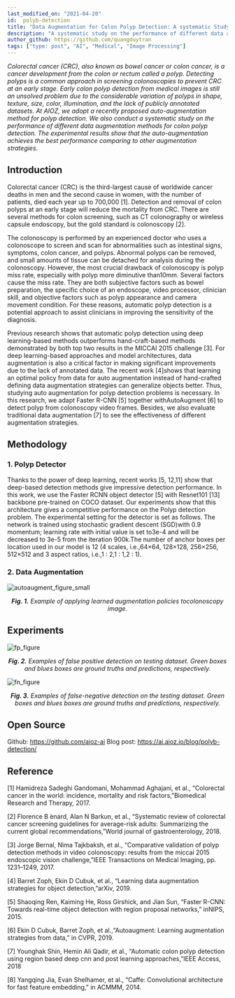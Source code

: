 ```yaml
---
last_modified_on: "2021-04-20"
id:  polyb-detection
title: "Data Augmentation for Colon Polyp Detection: A systematic Study"
description: "A systematic study on the performance of different data augmentation methods for colon polyp detection."
author_github: https://github.com/quangduytran
tags: ["type: post", "AI", "Medical", "Image Processing"]
---
```


*Colorectal cancer (CRC), also known as bowel cancer or colon cancer, is a cancer development from the colon or rectum called a polyp. Detecting polyps is a common approach in screening colonoscopies to prevent CRC at an early stage. Early colon polyp detection from medical images is still an unsolved problem due to the considerable variation of polyps in shape, texture, size, color, illumination, and the lack of publicly annotated datasets. At AIOZ, we adopt a recently proposed auto-augmentation method for polyp detection. We also conduct a systematic study on the performance of different data augmentation methods for colon polyp detection. The experimental results show that the auto-augmentation achieves the best performance comparing to other augmentation strategies.*

## Introduction
Colorectal cancer (CRC) is the third-largest cause of worldwide cancer deaths in men and the second cause in women, with the number of patients, died each year up to 700,000 [1]. Detection and removal of colon polyps at an early stage will reduce the mortality from CRC. There are several methods for colon screening, such as CT colonography or wireless capsule endoscopy, but the gold standard is colonoscopy [2].

The colonoscopy is performed by an experienced doctor who uses a colonoscope to screen and scan for abnormalities such as intestinal signs, symptoms, colon cancer, and polyps. Abnormal polyps can be removed, and small amounts of tissue can be detached for analysis during the colonoscopy. However, the most crucial drawback of colonoscopy is polyp miss rate, especially with polyp more diminutive than10mm. Several factors cause the miss rate. They are both subjective factors such as bowel preparation, the specific choice of an endoscope, video processor, clinician skill, and objective factors such as polyp appearance and camera movement condition. For these reasons, automatic polyp detection is a potential approach to assist clinicians in improving the sensitivity of the diagnosis.

Previous research shows that automatic polyp detection using deep learning-based methods outperforms hand-craft-based methods demonstrated by both top two results in the MICCAI 2015 challenge [3]. For deep learning-based approaches and model architectures, data augmentation is also a critical factor in making significant improvements due to the lack of annotated data. The recent work [4]shows that learning an optimal policy from data for auto augmentation instead of hand-crafted defining data augmentation strategies can generalize objects better. Thus, studying auto augmentation for polyp detection problems is necessary. In this research, we adapt Faster R-CNN [5] together withAutoAugment [6] to detect polyp from colonoscopy video frames. Besides, we also evaluate traditional data augmentation [7] to see the effectiveness of different augmentation strategies.

## Methodology
### 1. Polyp Detector
Thanks to the power of deep learning, recent works [5, 12,11] show that deep-based detection methods give impressive detection performance. In this work, we use the Faster RCNN object detector [5] with Resnet101 [13] backbone pre-trained on COCO dataset.  Our experiments show that this architecture gives a competitive performance on the Polyp detection problem. The experimental setting for the detector is set as follows. The network is trained using stochastic gradient descent  (SGD)with 0.9 momentum; learning rate with initial value is set to3e-4 and will be decreased to 3e-5 from the iteration 900k.The number of anchor boxes per location used in our model is 12 (4 scales, i.e.,64×64, 128×128, 256×256, 512×512 and 3 aspect ratios, i.e.,1 : 2,1 : 1,2 : 1).

### 2. Data Augmentation
![autoaugment_figure_small](https://vision.aioz.io/thumbnail/74b6b1addd4d470291c3/1024/research/2021-04-20-polyb-detection/autoaugment_figure_small.jpg)
*<center>**Fig. 1.** Example of applying learned augmentation policies tocolonoscopy image.</center>*

## Experiments
![fp_figure](https://vision.aioz.io/thumbnail/303cb0ccda7e4d1e98ef/1024/fp_figure.jpg)
*<center>**Fig. 2.** Examples of false positive detection on testing dataset. Green boxes and blues boxes are ground truths and predictions, respectively.</center>*

![fn_figure](https://vision.aioz.io/thumbnail/e7906e10899a4cb4881e/1024/fn_figure.jpg)
*<center>**Fig. 3.** Examples of false-negative detection on the testing dataset. Green boxes and blues boxes are ground truths and predictions, respectively.</center>*

## Open Source
Github: https://github.com/aioz-ai
Blog post: https://ai.aioz.io/blog/polyb-detection/

## Reference
[1] Hamidreza Sadeghi Gandomani, Mohammad Aghajani, et al., “Colorectal cancer in the world: incidence, mortality and risk factors,”Biomedical Research and Therapy, 2017.

[2] Florence  B ́enard,  Alan  N  Barkun,  et  al., “Systematic  review  of  colorectal  cancer  screening  guidelines for average-risk adults: Summarizing the current global recommendations,”World journal of gastroenterology, 2018.

[3] Jorge  Bernal,   Nima  Tajkbaksh,   et  al., “Comparative  validation  of  polyp  detection  methods  in  video colonoscopy:  results from the miccai 2015 endoscopic vision challenge,”IEEE Transactions on Medical Imaging, pp. 1231–1249, 2017.

[4] Barret Zoph, Ekin D Cubuk, et al.,  “Learning data augmentation strategies for object detection,”arXiv, 2019.

[5] Shaoqing  Ren,  Kaiming  He,  Ross  Girshick,  and  Jian Sun,   “Faster R-CNN: Towards real-time object detection with region proposal networks,” inNIPS, 2015.

[6] Ekin  D  Cubuk,  Barret  Zoph,  et  al.,“Autoaugment: Learning augmentation strategies from data,”  in CVPR, 2019.

[7] Younghak  Shin,  Hemin  Ali  Qadir,  et  al.,   “Automatic colon polyp detection using region based deep cnn and post learning approaches,”IEEE Access, 2018

[8] Yangqing Jia, Evan Shelhamer, et al.,  “Caffe: Convolutional architecture for fast feature embedding,”  in ACMMM, 2014.
